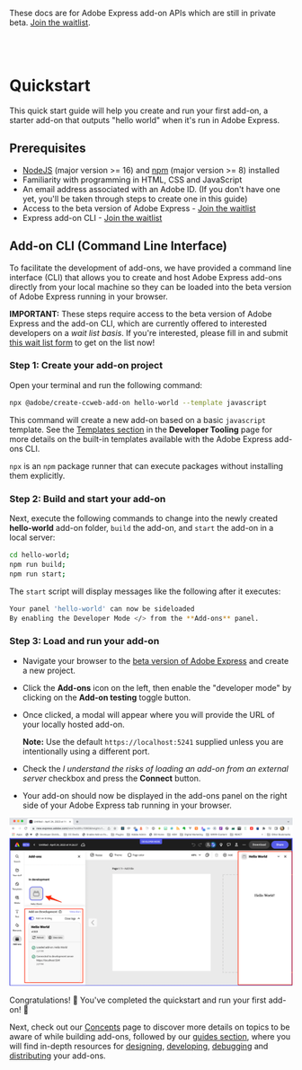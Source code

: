 <InlineAlert slots="text" variant="info"/>

These docs are for Adobe Express add-on APIs which are still in private beta. [Join the waitlist](https://adobe.com/go/express-developer).

<br/><br/>

# Quickstart 

This quick start guide will help you create and run your first add-on, a starter add-on that outputs "hello world" when it's run in Adobe Express.

## Prerequisites

- [NodeJS](https://nodejs.org/en/download/) (major version >= 16) and [npm](https://docs.npmjs.com/downloading-and-installing-node-js-and-npm) (major version >= 8) installed
- Familiarity with programming in HTML, CSS and JavaScript
- An email address associated with an Adobe ID. (If you don't have one yet, you'll be taken through steps to create one in this guide)
- Access to the beta version of Adobe Express - [Join the waitlist](https://adobe.com/go/express-developer)
- Express add-on CLI - [Join the waitlist](https://adobe.com/go/express-developer)

## Add-on CLI (Command Line Interface)
To facilitate the development of add-ons, we have provided a command line interface (CLI) that allows you to create and host Adobe Express add-ons directly from your local machine so they can be loaded into the beta version of Adobe Express running in your browser. 


<InlineAlert slots="text" variant="info"/>

**IMPORTANT:** These steps require access to the beta version of Adobe Express and the add-on CLI, which are currently offered to interested developers on a *wait list basis*. If you're interested, please fill in and submit [this wait list form](https://adobe.com/go/express-developer) to get on the list now!

### Step 1: Create your add-on project
Open your terminal and run the following command:

```bash
npx @adobe/create-ccweb-add-on hello-world --template javascript     
```

This command will create a new add-on based on a basic `javascript` template. See the [Templates section](../getting_started/dev_tooling/#templates) in the **Developer Tooling** page for more details on the built-in templates available with the Adobe Express add-ons CLI. 

<InlineAlert slots="text" variant="success"/>

`npx` is an `npm` package runner that can execute packages without installing them explicitly.


### Step 2: Build and start your add-on
Next, execute the following commands to change into the newly created **hello-world** add-on folder, `build` the add-on, and `start` the add-on in a local server:

```bash
cd hello-world;
npm run build;
npm run start;
```

The `start` script will display messages like the following after it executes:

```bash
Your panel 'hello-world' can now be sideloaded
By enabling the Developer Mode </> from the **Add-ons** panel.
```

### Step 3: Load and run your add-on

- Navigate your browser to the [beta version of Adobe Express](https://new.express.adobe.com/new) and create a new project.
- Click the **Add-ons** icon on the left, then enable the "developer mode" by clicking on the **Add-on testing** toggle button.
- Once clicked, a modal will appear where you will provide the URL of your locally hosted add-on.

  **Note:** Use the default `https://localhost:5241` supplied unless you are intentionally using a different port.

- Check the *I understand the risks of loading an add-on from an external server* checkbox and press the **Connect** button.
- Your add-on should now be displayed in the add-ons panel on the right side of your Adobe Express tab running in your browser. 

![Hello World add-on](img/hello-world-loaded-log-open.png)

Congratulations! 👏 You've completed the quickstart and run your first add-on! 🏅 

Next, check out our [Concepts](../getting_started/concepts.md) page to discover more details on topics to be aware of while building add-ons, followed by our [guides section](../guides/), where you will find in-depth resources for [designing](../guides/design/), [developing](../guides/develop/), [debugging](../guides/debug/) and [distributing](../guides/distribute/) your add-ons.